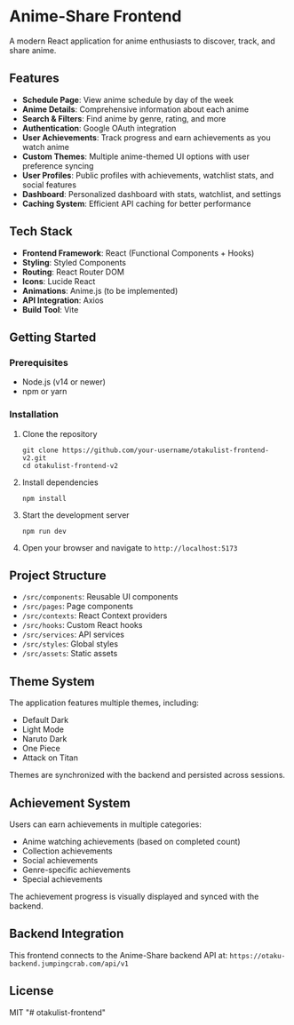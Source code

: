 # Anime-Share Frontend

A modern React application for anime enthusiasts to discover, track, and share anime.

## Features

- **Schedule Page**: View anime schedule by day of the week
- **Anime Details**: Comprehensive information about each anime
- **Search & Filters**: Find anime by genre, rating, and more
- **Authentication**: Google OAuth integration
- **User Achievements**: Track progress and earn achievements as you watch anime
- **Custom Themes**: Multiple anime-themed UI options with user preference syncing
- **User Profiles**: Public profiles with achievements, watchlist stats, and social features
- **Dashboard**: Personalized dashboard with stats, watchlist, and settings
- **Caching System**: Efficient API caching for better performance

## Tech Stack

- **Frontend Framework**: React (Functional Components + Hooks)
- **Styling**: Styled Components
- **Routing**: React Router DOM
- **Icons**: Lucide React
- **Animations**: Anime.js (to be implemented)
- **API Integration**: Axios
- **Build Tool**: Vite

## Getting Started

### Prerequisites

- Node.js (v14 or newer)
- npm or yarn

### Installation

1. Clone the repository
   ```
   git clone https://github.com/your-username/otakulist-frontend-v2.git
   cd otakulist-frontend-v2
   ```

2. Install dependencies
   ```
   npm install
   ```

3. Start the development server
   ```
   npm run dev
   ```

4. Open your browser and navigate to `http://localhost:5173`

## Project Structure

- `/src/components`: Reusable UI components
- `/src/pages`: Page components
- `/src/contexts`: React Context providers
- `/src/hooks`: Custom React hooks
- `/src/services`: API services
- `/src/styles`: Global styles
- `/src/assets`: Static assets

## Theme System

The application features multiple themes, including:
- Default Dark
- Light Mode
- Naruto Dark
- One Piece
- Attack on Titan

Themes are synchronized with the backend and persisted across sessions.

## Achievement System

Users can earn achievements in multiple categories:
- Anime watching achievements (based on completed count)
- Collection achievements
- Social achievements
- Genre-specific achievements
- Special achievements

The achievement progress is visually displayed and synced with the backend.

## Backend Integration

This frontend connects to the Anime-Share backend API at:
`https://otaku-backend.jumpingcrab.com/api/v1`

## License

MIT
"# otakulist-frontend" 
